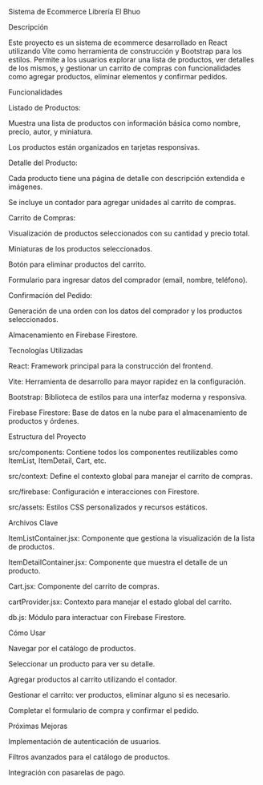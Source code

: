 Sistema de Ecommerce Librería El Bhuo

Descripción

Este proyecto es un sistema de ecommerce desarrollado en React utilizando Vite como herramienta de construcción y Bootstrap para los estilos. Permite a los usuarios explorar una lista de productos, ver detalles de los mismos, y gestionar un carrito de compras con funcionalidades como agregar productos, eliminar elementos y confirmar pedidos.

Funcionalidades

Listado de Productos:

Muestra una lista de productos con información básica como nombre, precio, autor, y miniatura.

Los productos están organizados en tarjetas responsivas.

Detalle del Producto:

Cada producto tiene una página de detalle con descripción extendida e imágenes.

Se incluye un contador para agregar unidades al carrito de compras.

Carrito de Compras:

Visualización de productos seleccionados con su cantidad y precio total.

Miniaturas de los productos seleccionados.

Botón para eliminar productos del carrito.

Formulario para ingresar datos del comprador (email, nombre, teléfono).

Confirmación del Pedido:

Generación de una orden con los datos del comprador y los productos seleccionados.

Almacenamiento en Firebase Firestore.

Tecnologías Utilizadas

React: Framework principal para la construcción del frontend.

Vite: Herramienta de desarrollo para mayor rapidez en la configuración.

Bootstrap: Biblioteca de estilos para una interfaz moderna y responsiva.

Firebase Firestore: Base de datos en la nube para el almacenamiento de productos y órdenes.


Estructura del Proyecto

src/components: Contiene todos los componentes reutilizables como ItemList, ItemDetail, Cart, etc.

src/context: Define el contexto global para manejar el carrito de compras.

src/firebase: Configuración e interacciones con Firestore.

src/assets: Estilos CSS personalizados y recursos estáticos.

Archivos Clave

ItemListContainer.jsx: Componente que gestiona la visualización de la lista de productos.

ItemDetailContainer.jsx: Componente que muestra el detalle de un producto.

Cart.jsx: Componente del carrito de compras.

cartProvider.jsx: Contexto para manejar el estado global del carrito.

db.js: Módulo para interactuar con Firebase Firestore.

Cómo Usar

Navegar por el catálogo de productos.

Seleccionar un producto para ver su detalle.

Agregar productos al carrito utilizando el contador.

Gestionar el carrito: ver productos, eliminar alguno si es necesario.

Completar el formulario de compra y confirmar el pedido.

Próximas Mejoras

Implementación de autenticación de usuarios.

Filtros avanzados para el catálogo de productos.

Integración con pasarelas de pago.

